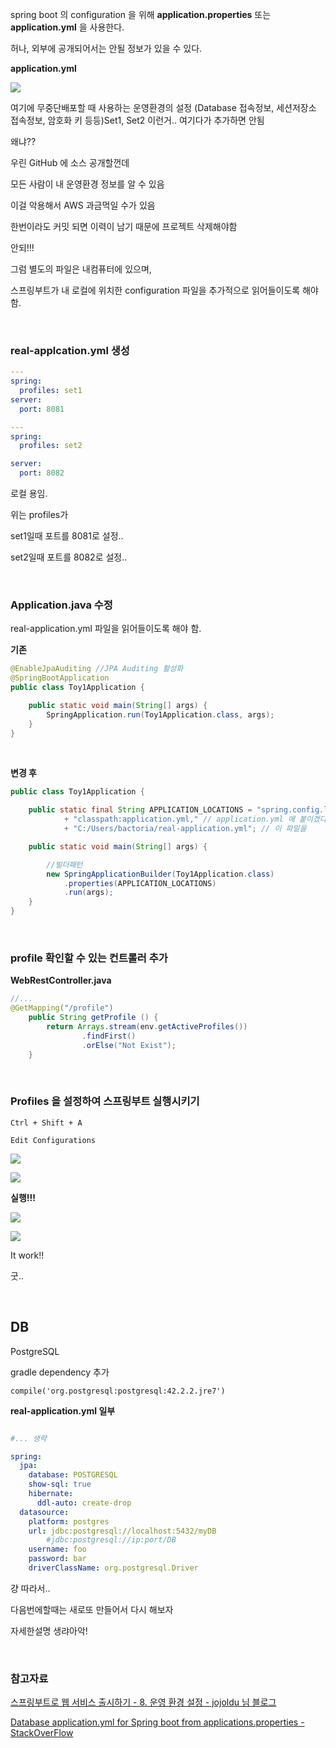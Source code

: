
spring boot 의 configuration 을 위해 **application.properties** 또는 **application.yml** 을 사용한다.

허나, 외부에 공개되어서는 안될 정보가 있을 수 있다.

**application.yml**

![](assets/markdown-img-paste-20180508161119324.png)

여기에 무중단배포할 때 사용하는 운영환경의 설정 (Database 접속정보, 세션저장소 접속정보, 암호화 키 등등)Set1, Set2 이런거.. 여기다가 추가하면 안됨

왜냐??

우린 GitHub 에 소스 공개할껀데

모든 사람이 내 운영환경 정보를 알 수 있음

이걸 악용해서 AWS 과금먹일 수가 있음

한번이라도 커밋 되면 이력이 남기 때문에 프로젝트 삭제해야함

안되!!!

그럼 별도의 파일은 내컴퓨터에 있으며,

스프링부트가 내 로컬에 위치한 configuration 파일을 추가적으로 읽어들이도록 해야함.

&nbsp;

### real-applcation.yml 생성

```yml
---
spring:
  profiles: set1
server:
  port: 8081

---
spring:
  profiles: set2

server:
  port: 8082
```

로컬 용임.

위는 profiles가

set1일때 포트를 8081로 설정..

set2일때 포트를 8082로 설정..

&nbsp;
&nbsp;

### Application.java 수정

real-application.yml 파일을 읽어들이도록 해야 함.

**기존**

```java
@EnableJpaAuditing //JPA Auditing 활성화
@SpringBootApplication
public class Toy1Application {

    public static void main(String[] args) {
        SpringApplication.run(Toy1Application.class, args);
    }
}
```

<br/>

**변경 후**

```java
public class Toy1Application {

    public static final String APPLICATION_LOCATIONS = "spring.config.location="
            + "classpath:application.yml," // application.yml 에 붙이겠다
            + "C:/Users/bactoria/real-application.yml"; // 이 파일을

    public static void main(String[] args) {

        //빌더패턴
        new SpringApplicationBuilder(Toy1Application.class)
            .properties(APPLICATION_LOCATIONS)
            .run(args);
    }
}
```

&nbsp;

### profile 확인할 수 있는 컨트롤러 추가

**WebRestController.java**

```java
//...
@GetMapping("/profile")
    public String getProfile () {
        return Arrays.stream(env.getActiveProfiles())
                .findFirst()
                .orElse("Not Exist");
    }
```



<BR/>


### Profiles 을 설정하여 스프링부트 실행시키기

`Ctrl + Shift + A`

`Edit Configurations`

![](assets/markdown-img-paste-20180508162412318.png)

![](assets/markdown-img-paste-20180508162535545.png)


**실행!!!**

![](assets/markdown-img-paste-20180508162641815.png)

![](assets/markdown-img-paste-20180508163038462.png)

It work!!

굿..

&nbsp;
&nbsp;

## DB

PostgreSQL

gradle dependency 추가

`compile('org.postgresql:postgresql:42.2.2.jre7')`


**real-application.yml 일부**
```yml

#... 생략

spring:
  jpa:
    database: POSTGRESQL
    show-sql: true
    hibernate:
      ddl-auto: create-drop
  datasource:
    platform: postgres
    url: jdbc:postgresql://localhost:5432/myDB  
        #jdbc:postgresql://ip:port/DB
    username: foo
    password: bar
    driverClassName: org.postgresql.Driver
```

걍 따라서..

다음번에할때는 새로또 만들어서 다시 해보자

자세한설명 생랴아악!

&nbsp;
&nbsp;

### 참고자료

[스프링부트로 웹 서비스 출시하기 - 8. 운영 환경 설정 - jojoldu 님 블로그](http://jojoldu.tistory.com/269?category=635883)

[Database application.yml for Spring boot from applications.properties - StackOverFlow](https://stackoverflow.com/questions/33323837/database-application-yml-for-spring-boot-from-applications-properties?utm_medium=organic&utm_source=google_rich_qa&utm_campaign=google_rich_qa)
